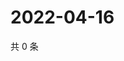 # 2022-04-16

共 0 条

<!-- BEGIN WEIBO -->
<!-- 最后更新时间 Sat Apr 16 2022 06:15:07 GMT+0800 (China Standard Time) -->

<!-- END WEIBO -->
